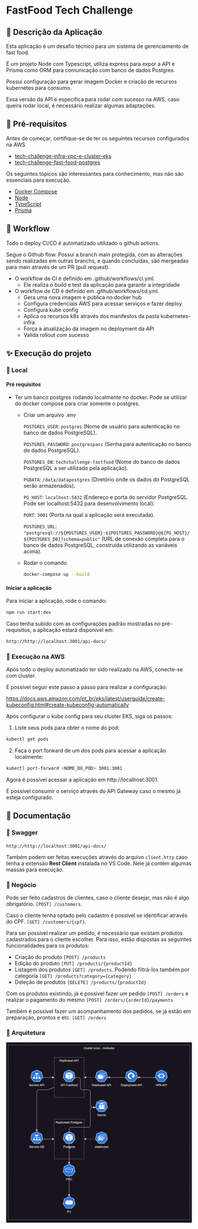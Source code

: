 # FastFood Tech Challenge

## 📜 Descrição da Aplicação

Esta aplicação é um desafio técnico para um sistema de gerenciamento de fast food.

É um projeto Node com Typescript, utiliza express para expor a API e Prisma como ORM para comunicação com banco de dados Postgres.

Possui configuração para gerar imagem Docker e criação de recursos kubernetes para consumo.

Essa versão da API é especifica para rodar com sucesso na AWS, caso queira rodar local, é necessário realizar algumas adaptações.

## 📌 Pré-requisitos

Antes de começar, certifique-se de ter os seguintes recursos configurados na AWS

- [tech-challenge-infra-vpc-e-cluster-eks](https://github.com/leosaglia/tech-challenge-infra-vpc-e-cluster-eks)
- [tech-challenge-fast-food-postgres](https://github.com/leosaglia/tech-challenge-fast-food-postgres)

Os seguintes tópicos são interessantes para conhecimento, mas não são essenciais para execução.
- [Docker Compose](https://docs.docker.com/compose/install/)
- [Node](https://nodejs.org/pt)
- [TypeScript](https://www.typescriptlang.org/)
- [Prisma](https://www.prisma.io/docs/getting-started)

## 🎡 Workflow

Todo o deploy CI/CD é automatizado utilizado o github actions.

Segue o Github flow. Possui a branch main protegida, com as alterações sendo realizadas em outras branchs, e quando concluídas, são mergeadas para main através de um PR (pull request).

- O workflow de CI é definido em .github/workflows/ci.yml.
  - Ele realiza o build e test da aplicação para garantir a integridade
- O workflow de CD é definido em .github/workflows/cd.yml.
  - Gera uma nova imagem e publica no docker hub
  - Configura credenciais AWS para acessar serviços e fazer deploy.
  - Configura kube config
  - Aplica os recursos k8s através dos manifestos da pasta kubernetes-infra
  - Força a atualização da imagem no deployment da API
  - Valida rollout com sucesso

## ✨ Execução do projeto

### 🔆 Local

#### Pré requisitos
- Ter um banco postgres rodando localmente no docker. Pode se utilizar do docker compose para criar somente o postgres.
  - Criar um arquivo .env

    `POSTGRES_USER`: `postgres` (Nome de usuário para autenticação no banco de dados PostgreSQL).

    `POSTGRES_PASSWORD`: `postgrespass` (Senha para autenticação no banco de dados PostgreSQL).

    `POSTGRES_DB`: `techchallenge-fastfood` (Nome do banco de dados PostgreSQL a ser utilizado pela aplicação).

    `PGDATA`: `/data/datapostgres` (Diretório onde os dados do PostgreSQL serão armazenados).

    `PG_HOST`: `localhost:5432` (Endereço e porta do servidor PostgreSQL. Pode ser localhost:5432 para desenvolvimento local).

    `PORT`: `3001` (Porta na qual a aplicação será executada).

    `POSTGRES_URL`: `"postgresql://${POSTGRES_USER}:${POSTGRES_PASSWORD}@${PG_HOST}/${POSTGRES_DB}?schema=public"` (URL de conexão completa para o banco de dados PostgreSQL, construída utilizando as variáveis acima).
  - Rodar o comando
    ```sh
    docker-compose up --build
    ```

#### Iniciar a aplicação
Para iniciar a aplicação, rode o comando:
```sh
npm run start:dev
```

Caso tenha subido com as configurações padrão mostradas no pré-requisitos, a aplicação estará disponível em:  
```sh
http://http://localhost:3001/api-docs/
```

### 🔆 Execução na AWS

Após todo o deploy automatizado ter sido realizado na AWS, conecte-se com cluster. 

É possível seguir este passo a passo para realizar a configuração:

https://docs.aws.amazon.com/pt_br/eks/latest/userguide/create-kubeconfig.html#create-kubeconfig-automatically

Após configurar o kube config para seu cluster EKS, siga os passos:

1. Liste seus pods para obter o nome do pod:
```sh
kubectl get pods
```

2. Faça o port forward de um dos pods para acessar a aplicação localmente:
```sh
kubectl port-forward <NOME_DO_POD> 3001:3001
```

Agora é possível acessar a aplicação em http://localhost:3001.

É possível consumir o serviço através do API Gateway caso o mesmo já esteja configurado.

## 📖 Documentação

### 🔆 Swagger
`http://http://localhost:3001/api-docs/`

Também podem ser feitas execuções através do arquivo `client.http` caso tenha a extensão **Rest Client** instalada no VS Code. Nele já contém algumas massas para execução.

### 🔆 Negócio

Pode ser feito cadastros de clientes, caso o cliente desejar, mas não é algo obrigatório. `[POST] /customers`.

Caso o cliente tenha optado pelo cadastro é possível se identificar através do CPF. `[GET] /customers/{cpf}`.

Para ser possível realizar um pedido, é necessário que existam produtos cadastrados para o cliente escolher. Para isso, estão dispostas as seguintes funcionalidades para os produtos:
- Criação do produto `[POST] /products`
- Edição do produto `[PUT] /products/{productId}`
- Listagem dos produtos `[GET] /products`. Podendo filtrá-los também por categoria `[GET] /products?category={category}`
- Deleção de produtos `[DELETE] /products/{productId}`

Com os produtos existindo, já é possível fazer um pedido `[POST] /orders` e realizar o pagamento do mesmo `[POST] /orders/{orderId}/payments`

Também é possível fazer um acompanhamento dos pedidos, se já estão em preparação, prontos e etc. `[GET] /orders`

### 🔆 Arquitetura
![Arquitetura Kubernetes](kubernetes-infra/arquitetura.png)
